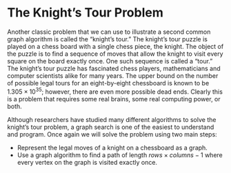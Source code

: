 The Knight’s Tour Problem
=========================

Another classic problem that we can use to illustrate a second common
graph algorithm is called the “knight’s tour.” The knight’s tour puzzle
is played on a chess board with a single chess piece, the knight. The
object of the puzzle is to find a sequence of moves that allow the
knight to visit every square on the board exactly once. One such
sequence is called a “tour.” The knight’s tour puzzle has fascinated
chess players, mathematicians and computer scientists alike for many
years. The upper bound on the number of possible legal tours for an
eight-by-eight chessboard is known to be $1.305 \times 10^{35}$;
however, there are even more possible dead ends. Clearly this is a
problem that requires some real brains, some real computing power, or
both.

Although researchers have studied many different algorithms to solve the
knight’s tour problem, a graph search is one of the easiest to
understand and program. Once again we will solve the problem using two
main steps:

-   Represent the legal moves of a knight on a chessboard as a graph.
-   Use a graph algorithm to find a path of length
    $rows \times columns - 1$ where every vertex on the graph is visited
    exactly once.

